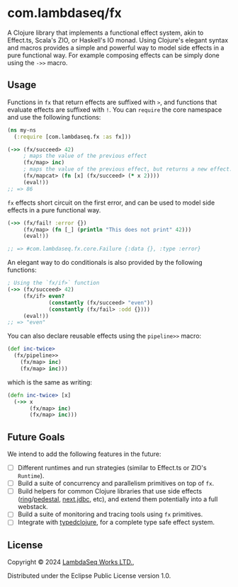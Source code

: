 # com.lambdaseq/fx

A Clojure library that implements a functional effect system, akin to Effect.ts, Scala's ZIO, or Haskell's IO monad.
Using Clojure's elegant syntax and macros provides a simple and powerful way to model side effects in a pure functional
way.
For example composing effects can be simply done using the `->>` macro.

## Usage

Functions in `fx` that return effects are suffixed with `>`, and functions that evaluate effects are suffixed with `!`.
You can `require` the core namespace and use the following functions:

```clojure
(ns my-ns
  (:require [com.lambdaseq.fx :as fx]))

(->> (fx/succeed> 42)
     ; maps the value of the previous effect
     (fx/map> inc)
     ; maps the value of the previous effect, but returns a new effect.
     (fx/mapcat> (fn [x] (fx/succeed> (* x 2))))
     (eval!))
;; => 86
```

`fx` effects short circuit on the first error, and can be used to model side effects in a pure functional way.

```clojure
(->> (fx/fail! :error {})
     (fx/map> (fn [_] (println "This does not print" 42)))
     (eval!))

;; => #com.lambdaseq.fx.core.Failure {:data {}, :type :error}
```

An elegant way to do conditionals is also provided by the following functions:

```clojure
; Using the `fx/if>` function
(->> (fx/succeed> 42)
     (fx/if> even?
             (constantly (fx/succeed> "even"))
             (constantly (fx/fail> :odd {})))
     (eval!))
;; => "even"
```

You can also declare reusable effects using the `pipeline>>` macro:

```clojure
(def inc-twice>
  (fx/pipeline>>
    (fx/map> inc)
    (fx/map> inc)))
```

which is the same as writing:

```clojure
(defn inc-twice> [x]
  (->> x
       (fx/map> inc)
       (fx/map> inc)))
```

## Future Goals

We intend to add the following features in the future:

- [ ] Different runtimes and run strategies (similar to Effect.ts or ZIO's `Runtime`).
- [ ] Build a suite of concurrency and parallelism primitives on top of `fx`.
- [ ] Build helpers for common Clojure libraries that use side
  effects ([ring](https://github.com/ring-clojure/ring)/[pedestal](https://github.com/pedestal/pedestal), [next.jdbc](https://github.com/seancorfield/next-jdbc),
  etc), and extend them potentially into a full webstack.
- [ ] Build a suite of monitoring and tracing tools using `fx` primitives.
- [ ] Integrate with [typedclojure](https://typedclojure.org/), for a complete type safe effect system.

## License

Copyright © 2024 [LambdaSeq Works LTD.](lambdaseq.com),

Distributed under the Eclipse Public License version 1.0.
